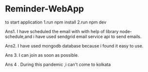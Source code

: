# Reminder-WebApp

to start application 1.run npm install 2.run npm dev

Ans1. I have scheduled the email with with help of library node-schedule,and i have used sendgrid email service api to send emails.

Ans2. I have used mongodb database because i found it easy to use.

Ans 3. I can join as soon as possible.

Ans 4 . During this pandemic ,i can't come to kolkata
